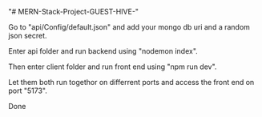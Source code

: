 "# MERN-Stack-Project-GUEST-HIVE-" 

Go to "api/Config/default.json" and add your mongo db uri and a random json secret.

Enter api folder and run backend using "nodemon index".

Then enter client folder and run front end using "npm run dev".

Let them  both run togethor on differrent ports and access the front end on port "5173".

Done